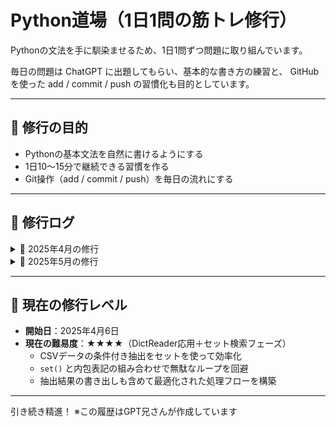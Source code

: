 # Python道場（1日1問の筋トレ修行）

Pythonの文法を手に馴染ませるため、1日1問ずつ問題に取り組んでいます。

毎日の問題は ChatGPT に出題してもらい、基本的な書き方の練習と、
GitHub を使った add / commit / push の習慣化も目的としています。

---

## 🥋 修行の目的

- Pythonの基本文法を自然に書けるようにする
- 1日10〜15分で継続できる習慣を作る
- Git操作（add / commit / push）を毎日の流れにする

---

## 📅 修行ログ

<details>
<summary>📁 2025年4月の修行</summary>

- `2025-04-06.py`：
  - リストから偶数を抽出する関数（内包表記あり）

- `2025-04-07.py`：
  - 文字列から母音だけを抽出する関数（`for`文 & `list comprehension`）

- `2025-04-07-2.py`：
  - 文字列から母音が出現する**インデックス**のみ抽出（`enumerate()` 入門＆応用）

- `2025-04-08.py`：
  - 偶数のみを2倍して返す関数（`for`文＋内包表記の使い分け）

- `2025-04-08-2.py`：
  - 文字列から小文字アルファベットのみ抽出（正規表現での処理）

- `2025-04-09.py`：
  - 英数字のみを抽出する関数（`.isalnum()`＋`.isascii()` を併用して漢字や記号を除外）

- `2025-04-10.py`：
  - 文字列から数字だけを抽出する関数（`.isdigit()`＋`.isascii()`で全角と半角を制御）

- `2025-04-10-2.py`：
  - テキストファイルから「数字だけの行」を抽出する処理（`with open()` によるファイル読み取り・`strip()`活用）

- `2025-04-10-3.py`：
  - テキストファイルの内容を逆順にして別ファイルに書き出す（`readlines()`＋`.reverse()`＋`write()` の基本型）

- `2025-04-11.py`：
  - 今日の日付とメッセージを "input.txt" に追記する関数（`datetime.date.today()`＋`write()`＋追記モード `"a"` を活用）

- `2025-04-12.py`：
  - テキストファイル内から特定のキーワードを含む行だけを抽出する関数（`in` 演算子＋`.lower()`で大文字・小文字を無視した検索を実装）

- `2025-04-13.py`：
  - テキストファイルの内容を「行番号付き」で表示する関数（`enumerate()` の `start` パラメータを活用し、表示順を1から開始）

- `2025-04-14.py`：
  - "input.txt" から数字だけの行を抽出し、"output.txt" に書き出す関数（`isdigit()` を使った条件フィルタ＋リスト操作＋ファイル出力の基本型を確認）

- `2025-04-15.py`：
  - CSVファイルの各行を行番号付きで表示（`csv.reader()`＋`enumerate(start=1)` による基本の読み取り）

- `2025-04-15-2.py`：
  - CSVファイルから2列目のデータだけを抽出して表示（インデックスアクセス `[1]` による列指定処理）

- `2025/0416-1/2025-04-16-1.py`：
  - CSVファイルから2列目が "Python" の行だけを抽出し、リストとして出力

- `2025/0416-2/2025-04-16-2.py`：
  - 抽出した行を新たなCSVファイルに書き出し（`csv.writer()`＋`writerows()`）

- `2025/0416-3/2025-04-16-3.py`：
  - CSVファイルの全行を行番号付きで `log.txt` に記録（`enumerate(..., start=1)`）
  - ※ 実行環境によるカレントディレクトリの違いにより、`__file__` を使ったパス構成方法を習得
  - ※ `os.path.dirname(__file__)` を重ねて階層をさかのぼる応用パターンも確認

- `2025/0418/2025-04-18-1.py`：
  - 2列目に "Python" を含む行のみ抽出し、`log.txt` に出力（部分一致 + 大文字小文字無視）
  - 内包表記による一行出力表現も試行
  - `",".join(row)` vs `str(row)` の出力フォーマットの違いを確認

- `2025/0418/2025-04-18-2.py`：
  - "Python" を含む行だけを `filtered.csv` に出力し、同時に件数を `log.txt` に記録
  - 処理ステップを明確に分けて記述（読み込み → 抽出 → 書き出し → ログ）
  - 行数カウント処理（`match_rows_count`）と、内包表記による `len()` 利用パターンの違いを体感
  - 書き方の構造改善（フィルタ結果のリスト化 → 使い回し可能な形）について考察

- `2025/0419/2025-04-19.py`：
  - `file1.csv` と `file2.csv` を読み込み、内容を1つのファイルに統合（`merged.csv`）
  - `csv.reader()` でリスト化した2ファイルの内容を `list_f1 + list_f2` で結合
  - `csv.writer().writerows()` による一括書き出し構成を採用
  - 複数ファイルの読み→統合→書き出しの流れを正確に整理・実装
  - 🌱 修行中に遭遇した「`writerow` を `writerrow` と書いてしまう」タイプミスを自己発見・自己修正
  - この気づきから `writerow()` vs `writerows()` の違いと用途も再確認
  - 打鍵ミスに気づく観察力とリカバリー力の重要性を実感

- `2025/0420/2025-04-20.py`：
  - `"sample.csv"` から「2列目に 'Python' を含む行」だけを抽出し、"filtered.csv" に出力
  - 書き込みモード（"追記" or "上書き"）を `input()` で選択可能にするインタラクション実装
  - `"python" in row[1].lower()` による部分一致＆大小文字無視の柔軟なフィルタ判定
  - 書き込み方法や出力構成の見直しを通して、より実践的なフロー設計に対する理解が深まる
  - 入力バリデーション（`y/n`判定）やエラー防止のフロー順設計にも気づきあり

- `2025/0421/task20250421-2.py`：
  - `sample.csv` の中から「2列目に 'Python' を含む行」を抽出（大文字小文字無視）
  - 抽出された行を `filtered.csv` に書き出し（`csv.writer().writerows()` を使用）
  - 抽出件数を `log.txt` に "抽出件数：X件" という形式で記録
  - 書き出し形式や出力数の確認を通じて、ファイル構造の正確さを意識した構え
  - ☑ 実行ファイル・入力CSV・出力ログすべてが整っており、実務に耐える一連の流れを自力で完成
  - ☑ コードの整形・責務の分離・エラーへの気づき・自己修正も含め、道場流“型”の真髄を実践

- `2025/0422/task0422.py`：
  - `sample.csv` の中から「1列目に 'A' を含む行」を抽出し、`filtered.csv` に書き出し
  - 大文字小文字を区別せず部分一致でのフィルタ処理（`"A" in row[0].upper()`）
  - `writer.writerows()` によるCSV形式での出力処理を採用

- `2025/0422/task0422-2.py`：
  - `sample.csv` の中から「3列目が5より大きい」行のみ抽出し、`filtered.csv` に書き出し
  - `int(row[2]) > 5` での数値判定＋`try-except` による変換失敗時の安全対策
  - 正常終了時の `print("filter completed!")` を導入し、処理完了の明示も実施
- `2025/0423/task0423.py`：
  - `sample.csv` の中から「2列目に 'Java' を含まない行」だけを抽出し、`filtered.csv` に書き出し
  - 判定は `row[1].lower()` を使い小文字で統一、部分一致の否定に `not in` を使用
  - 命名の見直し (`filtered_path` → `filtered_csv_path`) によって構造的な可読性も向上

- `2025/0423/task0423-2.py`：
  - `sample.csv` の中から「3列目が整数でかつ偶数」である行のみ抽出して書き出し
  - `int()` による数値化に対して `try-except` を組み込み、文字列や小数をエラーとして回避
  - `isinstance(num, int)` による型の安全確認も導入し、より堅牢な条件構文を構築
  - `print(e)` で例外内容も明示し、ログ出力的にも活用可能な仕上がりに

- `2025/0424/task0424.py`：
  - `file1.csv` と `file2.csv` の中から、「2列目が 'Python'」の行だけを抽出し、`filtered.csv` に書き出す処理
  - 大文字小文字を無視して一致判定（`row[1].lower() == "python"`）
  - 2ファイルを `for path in (...)` でスマートにループ処理し、1パスで条件抽出
  - 書き出しは `writer.writerows()` でまとめて出力、構造も出力も明確に仕上げた

- `2025/0425/task0425.py`：
  - `file1.csv` と `file2.csv` を結合し、3列目（インデックス2）の数値を昇順（小さい順）にソート
  - `key=lambda r: int(r[2])` を使ってlambda関数でソート基準を指定
  - `writer.writerows()` による一括出力
  - sortの基本型（昇順）を習得

- `2025/0425/task0425-2.py`：
  - 同じく `file1.csv` と `file2.csv` を結合し、3列目の数値を今度は降順（大きい順）にソート
  - `reverse=True` を付けて並び順をコントロール
  - lambda式とsortの組み合わせにさらに慣れ、自在に並び順を操れるレベルに到達
  - sort＋lambdaの動作原理（キー生成→比較）も深く理解- `2025/0426/task0426.py`：
  - `file1.csv` と `file2.csv` を結合し、
  - 2列目に "Python" を含む行のみ抽出、
  - さらに3列目（数値）を降順で並び替え、
  - `sorted_python.csv` に出力！
  - sort()＋lambda応用と、フィルタリング処理を同時に組み合わせる実戦型！

- `2025/0426/task0426-2.py`：
  - `file1.csv` と `file2.csv` をそれぞれ読み込み、
  - 2列目に "Python" を含む行だけフィルタリング、
  - 抽出行を `extend()` でまとめ上げ、
  - `filtered_python.csv` に出力！
  - 「ファイルごとにフィルタ → まとめて一括出力」という実践型の流れを完全習得！- `2025/0427/task0427.py`：
  - `file1.csv` と `file2.csv` を結合し、
  - 2列目に "Python" を含む行だけを抽出、
  - 3列目（数値）を降順、さらに同値の場合は1列目（文字列）を昇順に並び替え！
  - sort＋lambda＋タプル複合キーによる並び替えロジックを完全実装！
  - 「数値は -int() で反転」「文字列はそのまま昇順」という並び替え戦略をマスター！！
- `2025/0428/task0428.py`：
  - file1.csv / file2.csv を結合し、2列目に 'Python' を含む行を抽出
  - 3列目（数値）を降順、同じ値なら1列目（文字列）を降順にソート
  - lambda式による複合キーソートの型を習得
- `2025/0428/task0428-2.py`：
  - file1.csv / file2.csv を結合し、2列目に 'Python' を含み、3列目が50以上の行を抽出
  - 3列目を降順、1列目を昇順に並び替え
  - 数値比較と文字列の複合キー構成を正確に記述
- `2025/0429/task0429.py`：
  - file1.csv / file2.csv を結合し、2列目に 'Python' を含み、3列目が50以上の行を抽出
  - 3列目（数値）を降順、1列目（文字列）を昇順に並び替え
  - lambda式でのキー指定に慣れ、複合ソートを自在に操れるように
- `2025/0430/task0430.py`：
  - sorted()とlist.sort()の違い、破壊的メソッドか否かを整理
  - lambda式と比較キーの関係、降順ソートの仕組み（-int等）を実験
  - 複雑なキー（数値＋文字列）の扱いを理解し、sortに強くなる
</details>
<details>
<summary>📁 2025年5月の修行</summary>

- `2025/0501/task0501.py`：
  - file1.csv / file2.csv を結合し、2列目が 'Python' の行のみを抽出
  - 完全一致の重複行を除去（先に出た1件を残す）
  - set + list で順序を保持した重複除去を実装

- `2025/0502/task0502.py`：
  - `file1.csv` と `file2.csv` を読み込み、2列目に "Python" を含む行の3列目（数値）を合計
  - 該当行の抽出 → 数値化（`int()`）→ 合計（`sum()`）のシンプルな構成
  - 内包表記で一気通貫に処理を記述し、読みやすさと効率性を両立

- `2025/0503/task0503.py`：
  - `file1.csv` と `file2.csv` を読み込み、**1列目が "A" で始まる**行だけを抽出し、`filtered.csv` に書き出し
  - `startswith()` の基本使用法と、`.strip()` での前処理の重要性を確認
  - 条件付きフィルタの実践的パターンとして応用力を高めた

- `2025/0503/task0503-2.py`：
  - ヘッダー付きCSVを `csv.DictReader()` で読み込み、辞書形式で表示する処理を実装
  - 読み込み時にも `newline=''` を指定する方が安全であることを再確認- `2025/0504/task0504.py`：
  - `csv.DictReader` を使い、列名 (`row['language']`) を指定して条件フィルタリングを実行
  - `.lower()` を用いて大文字小文字を区別しない判定を実装- `2025/0505/task0505.py`：
  - `csv.DictReader` を用いてCSVを辞書として読み込み
  - 特定列 (`level`) の値でフィルタし、別の列 (`name`) の値を抽出・表示
  - 条件比較の厳密性 (`==` vs `in`)、Python/JSのアクセス記法の違いについて考察
- `2025/0505/task0505-2.py`：
  - `csv.DictWriter` を導入し、辞書データから特定の列 (`name`, `email`) だけを選んで新しいCSVファイル (`experts.csv`) に書き出し
  - `fieldnames` の指定、`writeheader()`、`writerow()` の正しい使い方を習得・修正
  - 要件定義（ファイル名、列名指定）を正確に満たすことの重要性を再確認

- `2025/0505-3/0505-3task.py`：
  - `users.csv` を読み込み、「Expert」かどうかで `is_expert` カラムを付加
  - `DictReader` で辞書形式に読み込み、各行に `row["is_expert"] = "yes" or "no"` を追加
  - 加工後の辞書リストを `DictWriter` で `"users_loaded.csv"` に書き出し
  - ヘッダー行を手動指定し、`writeheader()` を使って整ったCSV構造に
- `2025/0506/task0506.py`：
  - `DictReader`で読み込み、`level`が'Expert'の行をフィルタ (`==`で完全一致)
  - `name`を大文字化 (`.upper()`)、`email`にドメイン付与 (`+ "@company.com"`) するデータ加工を実施
  - 加工後のデータを`DictWriter`で新しいヘッダー(`NAME`, `full_email`)と共に別CSV (`processed_experts.csv`) へ書き出し
  - ファイル名のtypo修正も完了
- `2025/0507/task0507.py`：
  - `users.csv` を読み込み、"level" が "Intermediate" のユーザーだけを抽出
  - 抽出した行の "name" と "email" だけを新しいファイル `intermediate_users.csv` に書き出し
  - `DictReader` で条件判定、`Dict
- `2025/0508/task2025-05-08.py`：
  - `users.csv` を読み込み、各 `level` ごとにユーザー数を集計
  - `collections.Counter` で出現回数をカウント
  - 辞書形式に変換し、`level_summary.csv` に出力
  - CSV書き出しには `DictWriter` を使用して整ったヘッダ行付きの形式で保存
- `2025/0509/task0509.py`：
  - `users.csv` を読み込み、`email` が重複する行を除外して `unique_users.csv` に書き出し
  - 最初に出てきた行だけを残し、後続の重複行は無視
  - `set()` を使った高速な重複排除を実装
  - ファイルのクローズも `with open` で自動管理し、安全なファイル操作を徹底

- `2025/0510/task05-10.py`：
  - `users1.csv` と `users2.csv` を読み込み、**メールアドレス（email）** をキーとして結合
  - `users1` のデータを優先してマージし、存在しないものも含めてすべて出力
  - `DictReader` と `DictWriter` を使ったファイル操作
  - 計算量 O(n) を意識した効率的な処理を構築

- `2025/0510/task05-10-2.py`：
  - `users1.csv` と `users2.csv` を読み込み、**両方のファイルに存在するメールアドレス** を基準に抽出
  - セット（`set`）を活用し、高速な検索処理を実装
  - 抽出結果を `common_users.csv` として出力
  - 二重ループを排除し、計算量を O(n) に最適化

- `2025/0511/task0511.py`:
  - `sales_data.csv` を `csv.DictReader` で読み込み
  - フィルタ条件:
    - 'Quantity' が 3 より大きい (数値変換が必要)
    - 'Region' が 'East'
  - 抽出対象の列: 'Product', 'Quantity'
  - 出力形式: 上記のキーを持つ辞書のリスト

- `2025/0512/task0512-2.py`:
  - `sales_data.csv` を `csv.DictReader` で読み込み
  - フィルタ条件:
    - ('Category' が 'Fruit' または 'Category' が 'Dairy') かつ ('Price' が 100 より大きい)
    - 'Quantity' と 'Price' は `int()` で数値変換が必要
    - 'Price' の数値変換エラーは `try-except` で無視
  - 出力: 条件に合う取引の 'Quantity' の合計を表示
- `2025/0512/task0512.py`:
  - `sales_data.csv` を `csv.DictReader` で読み込み
  - フィルタ条件:
    - ('Category' が 'Fruit' または 'Category' が 'Dairy') かつ ('Price' が 100 より大きい)
    - 'Quantity' と 'Price' は `int()` で数値変換が必要
    - 'Price' の数値変換エラーは `try-except` で無視
  - 出力: 条件に合う取引の 'Quantity' の合計を表示
- `2025/0512/task0512-2.py`:
  - `sales_data.csv` を `csv.DictReader` で読み込み
  - フィルタ条件:
    - 'Date' が '2023-04-01' 以降 (文字列比較またはdatetimeオブジェクトで比較)
    - 'Price' は `int()` で数値変換が必要
    - 'Price' の数値変換エラーは `try-except` で無視
  - 出力: 条件に合う取引の 'Price' の合計を表示
- `2025/0513/task0513.py`:
  - `sales_data.csv` を `csv.DictReader` で読み込み
  - フィルタ条件:
    - 'Category' が 'Fruit'
    - 'Quantity' が 5 以上 (`int()` で数値変換が必要、変換エラーは `try-except` で無視)
  - 出力: 条件に合う取引の数をカウントして表示

- `2025/0514/task0514.py`:
  - `sales_data.csv` を `csv.DictReader` で読み込み
  - フィルタ条件: 'Region' が 'North' または 'South'
  - データ加工: 抽出した取引の 'Product' 名をすべて大文字に変換 (`.upper()`)
  - 出力形式: 変換後の 'Product' のみを含む新しい辞書のリスト (例: `[{'Product': 'APPLE'}, ...]`)

- `2025/0515/task0515.py`:
  - `sales_data.csv` を `csv.DictReader` で読み込み
  - フィルタ条件:
    - 'Date' が '2023-03-01' から '2023-04-30' の期間内
    - 'Price' は `int()` で数値変換が必要（変換エラーは `try-except` で無視）
  - 日付比較: 文字列比較または `datetime` オブジェクトで比較
  - 出力: 条件に合う取引の 'Price' の合計を表示
</details>

---

## 🧗 現在の修行レベル

- **開始日**：2025年4月6日
- **現在の難易度**：★★★★（DictReader応用＋セット検索フェーズ）
  - CSVデータの条件付き抽出をセットを使って効率化
  - `set()` と内包表記の組み合わせで無駄なループを回避
  - 抽出結果の書き出しも含めて最適化された処理フローを構築

---

引き続き精進！
※この履歴はGPT兄さんが作成しています
